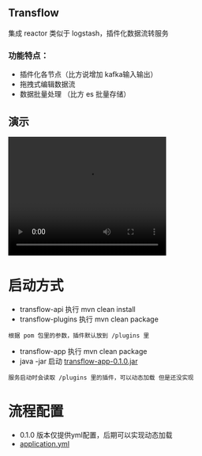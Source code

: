 ## Transflow
集成 reactor 类似于 logstash，插件化数据流转服务
### 功能特点：
- 插件化各节点（比方说增加 kafka输入输出）
- 拖拽式编辑数据流
- 数据批量处理 （比方 es 批量存储）
## 演示
<video width="320" height="240" controls>
    <source src="https://gitee.com/Sunleader/transflow/raw/master/doc/20250327183942.mp4" type="video/mp4">
</video>

# 启动方式

* transflow-api 执行 mvn clean install
* transflow-plugins 执行 mvn clean package
```
根据 pom 包里的参数，插件默认放到 /plugins 里
```
* transflow-app 执行 mvn clean package
* java -jar 启动 [transflow-app-0.1.0.jar](transflow-app%2Ftarget%2Ftransflow-app-0.1.0.jar)
```
服务启动时会读取 /plugins 里的插件，可以动态加载 但是还没实现
```

# 流程配置
* 0.1.0 版本仅提供yml配置，后期可以实现动态加载
* [application.yml](transflow-app%2Fsrc%2Fmain%2Fresources%2Fapplication.yml)